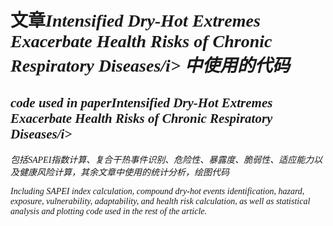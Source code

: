 # 文章<i style="font-family: 'Times New Roman', serif;">Intensified Dry-Hot Extremes Exacerbate Health Risks of Chronic Respiratory Diseases/i> 中使用的代码
## code used in paper<i style="font-family: 'Times New Roman', serif;">Intensified Dry-Hot Extremes Exacerbate Health Risks of Chronic Respiratory Diseases/i>


包括SAPEI指数计算、复合干热事件识别、危险性、暴露度、脆弱性、适应能力以及健康风险计算，其余文章中使用的统计分析，绘图代码

Including SAPEI index calculation, compound dry-hot events identification, hazard, exposure, vulnerability, adaptability, and health risk calculation, as well as statistical analysis and plotting code used in the rest of the article.